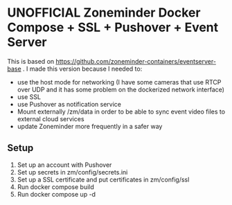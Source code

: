 # UNOFFICIAL Zoneminder Docker Compose + SSL + Pushover + Event Server
This is based on https://github.com/zoneminder-containers/eventserver-base . I made this version because I needed to:
- use the host mode for networking (I have some cameras that use RTCP over UDP and it has some problem on the dockerized network interface)
- use SSL
- use Pushover as notification service
- Mount externally /zm/data in order to be able to sync event video files to external cloud services
- update Zoneminder more frequently in a safer way

## Setup
1. Set up an account with Pushover
2. Set up secrets in zm/config/secrets.ini
3. Set up a SSL certificate and put certificates in zm/config/ssl
4. Run docker compose build
5. Run docker compose up -d
